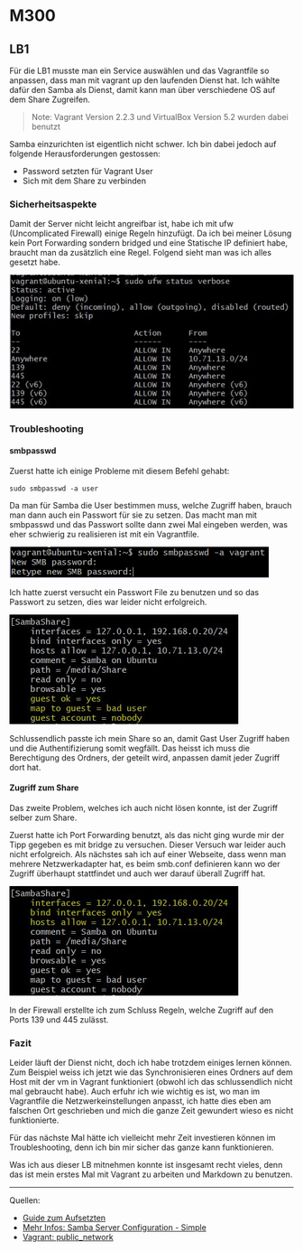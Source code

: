 # M300
## LB1
Für die LB1 musste man ein Service auswählen und das Vagrantfile so anpassen, dass man mit vagrant up den laufenden Dienst hat.
Ich wählte dafür den Samba als Dienst, damit kann man über verschiedene OS auf dem Share Zugreifen.
> Note: Vagrant Version 2.2.3 und VirtualBox Version 5.2 wurden dabei benutzt

Samba einzurichten ist eigentlich nicht schwer. Ich bin dabei jedoch auf folgende Herausforderungen gestossen:
 * Password setzten für Vagrant User
 * Sich mit dem Share zu verbinden 

### Sicherheitsaspekte
Damit der Server nicht leicht angreifbar ist, habe ich mit ufw (Uncomplicated Firewall) einige Regeln hinzufügt.
Da ich bei meiner Lösung kein Port Forwarding sondern bridged und eine Statische IP definiert habe, braucht man da zusätzlich eine Regel. Folgend sieht man was ich alles gesetzt habe.

![Image](images/ufw.JPG)

### Troubleshooting
#### smbpasswd
Zuerst hatte ich einige Probleme mit diesem Befehl gehabt: 
    
    sudo smbpasswd -a user 

Da man für Samba die User bestimmen muss, welche Zugriff haben, brauch man dann auch ein Passwort für sie zu setzen. Das macht man mit smbpasswd und das Passwort sollte dann zwei Mal eingeben werden, was eher schwierig zu realisieren ist mit ein Vagrantfile.

![Image](images/smbpasswd.png)


Ich hatte zuerst versucht ein Passwort File zu benutzen und so das Passwort zu setzen, dies war leider nicht erfolgreich.

![Image](images/share_guest.JPG)


Schlussendlich passte ich mein Share so an, damit Gast User Zugriff haben und die Authentifizierung somit wegfällt.
Das heisst ich muss die Berechtigung des Ordners, der geteilt wird, anpassen damit jeder Zugriff dort hat.

#### Zugriff zum Share
Das zweite Problem, welches ich auch nicht lösen konnte, ist der Zugriff selber zum Share.

Zuerst hatte ich Port Forwarding benutzt, als das nicht ging wurde mir der Tipp gegeben es mit bridge zu versuchen.
Dieser Versuch war leider auch nicht erfolgreich. Als nächstes sah ich auf einer Webseite, dass wenn man mehrere Netzwerkadapter hat, es beim smb.conf definieren kann wo der Zugriff überhaupt stattfindet und auch wer darauf überall Zugriff hat.

![Image](images/share_access.JPG)

In der Firewall erstellte ich zum Schluss Regeln, welche Zugriff auf den Ports 139 und 445 zulässt.

### Fazit
Leider läuft der Dienst nicht, doch ich habe trotzdem einiges lernen können. Zum Beispiel weiss ich jetzt wie das Synchronisieren eines Ordners auf dem Host mit der vm in Vagrant funktioniert (obwohl ich das schlussendlich nicht mal gebraucht habe). Auch erfuhr ich wie wichtig es ist, wo man im Vagrantfile die Netzwerkeinstellungen anpasst, ich hatte dies eben am falschen Ort geschrieben und mich die ganze Zeit gewundert wieso es nicht funktionierte.

Für das nächste Mal hätte ich vielleicht mehr Zeit investieren können im Troubleshooting, denn ich bin mir sicher das ganze kann funktionieren.

Was ich aus dieser LB mitnehmen konnte ist insgesamt recht vieles, denn das ist mein erstes Mal mit Vagrant zu arbeiten und Markdown zu benutzen.

---
Quellen:

* [Guide zum Aufsetzten][1]
* [Mehr Infos: Samba Server Configuration - Simple][2]
* [Vagrant: public_network][4]



[1]: https://tutorials.ubuntu.com/tutorial/install-and-configure-samba#0

[2]: https://help.ubuntu.com/community/Samba/SambaServerGuide?_ga=2.217325718.1849541421.1553230786-543561681.1550828100
[3]: https://www.thomas-krenn.com/de/wiki/Einfache_Samba_Freigabe_unter_Debian

[4]: https://www.vagrantup.com/docs/networking/public_network.html
